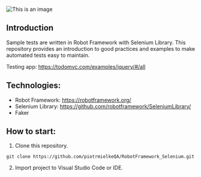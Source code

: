 ![This is an image](https://miro.medium.com/max/640/1*wnMQPTmEsIq0TiRgfX4hig.webp)

## Introduction
Sample tests are written in Robot Framework with Selenium Library. This repository provides an introduction to good practices and examples to make automated tests easy to maintain.

Testing app: https://todomvc.com/examples/jquery/#/all

## Technologies:
- Robot Framework: https://robotframework.org/
- Selenium Library: https://github.com/robotframework/SeleniumLibrary/
- Faker


## How to start:
1. Clone this repository.

```
git clone https://github.com/piotrmielkeQA/RobotFramework_Selenium.git
```
2. Import project to Visual Studio Code or IDE.
